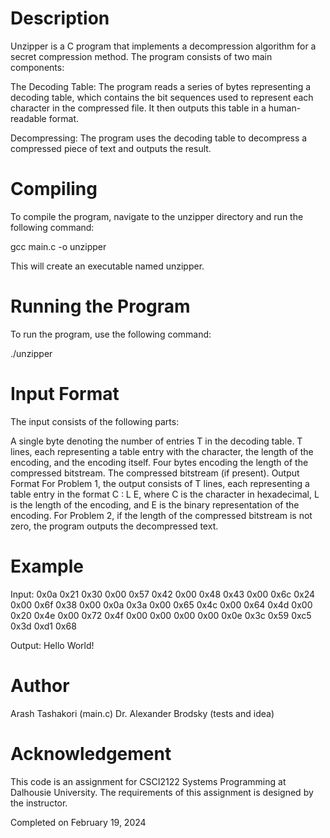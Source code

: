 # Description
Unzipper is a C program that implements a decompression algorithm for a secret compression method. The program consists of two main components:

The Decoding Table: The program reads a series of bytes representing a decoding table, which contains the bit sequences used to represent each character in the compressed file. It then outputs this table in a human-readable format.

Decompressing: The program uses the decoding table to decompress a compressed piece of text and outputs the result.

# Compiling
To compile the program, navigate to the unzipper directory and run the following command:

gcc main.c -o unzipper

This will create an executable named unzipper.

# Running the Program
To run the program, use the following command:

./unzipper


# Input Format
The input consists of the following parts:

A single byte denoting the number of entries T in the decoding table.
T lines, each representing a table entry with the character, the length of the encoding, and the encoding itself.
Four bytes encoding the length of the compressed bitstream.
The compressed bitstream (if present).
Output Format
For Problem 1, the output consists of T lines, each representing a table entry in the format C : L E, where C is the character in hexadecimal, L is the length of the encoding, and E is the binary representation of the encoding.
For Problem 2, if the length of the compressed bitstream is not zero, the program outputs the decompressed text.

# Example
Input:
0x0a
0x21 0x30 0x00
0x57 0x42 0x00
0x48 0x43 0x00
0x6c 0x24 0x00
0x6f 0x38 0x00
0x0a 0x3a 0x00
0x65 0x4c 0x00
0x64 0x4d 0x00
0x20 0x4e 0x00
0x72 0x4f 0x00
0x00 0x00 0x00 0x0e
0x3c 0x59 0xc5 0x3d 0xd1 0x68

Output:
Hello World!

# Author
Arash Tashakori (main.c)
Dr. Alexander Brodsky (tests and idea)

# Acknowledgement
This code is an assignment for CSCI2122 Systems Programming at Dalhousie University. The requirements of this assignment is designed by the instructor.

Completed on February 19, 2024
